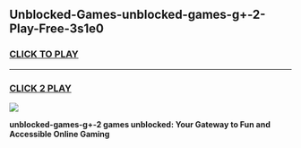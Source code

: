 
## Unblocked-Games-unblocked-games-g+-2-Play-Free-3s1e0
<h3>
<a href="https://premium76.site?title=unblocked-games-g+-2&ref=23A">CLICK TO PLAY</a></h3>
<hr>

<h3>
<a href="https://premium76.site?title=unblocked-games-g+-2&ref=23A">CLICK 2 PLAY</a>
  
</h3>

<a href="https://premium76.site?title=unblocked-games-g+-2&ref=23A"><img src="https://clearcache.store/games.png"></a>


**unblocked-games-g+-2 games unblocked: Your Gateway to Fun and Accessible Online Gaming**

